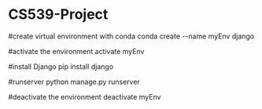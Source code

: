 # CS539-Project

#create virtual environment with conda
conda create --name myEnv django

#activate the environment
activate myEnv

#install Django
pip install django

#runserver
python manage.py runserver

#deactivate the environment
deactivate myEnv